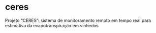 # ceres
Projeto “CERES”: sistema de monitoramento remoto em tempo real para estimativa da evapotranspiração em vinhedos
